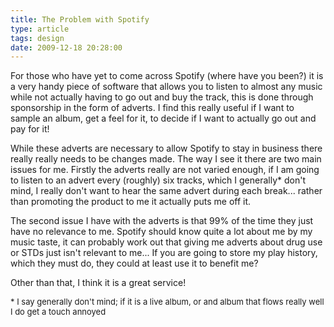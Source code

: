 ```yaml
---
title: The Problem with Spotify
type: article
tags: design
date: 2009-12-18 20:28:00
---
```


For those who have yet to come across Spotify (where have you been?) it is a very handy piece of software that allows you to listen to almost any music while not actually having to go out and buy the track, this is done through sponsorship in the form of adverts. I find this really useful if I want to sample an album, get a feel for it, to decide if I want to actually go out and pay for it!

While these adverts are necessary to allow Spotify to stay in business there really really needs to be changes made. The way I see it there are two main issues for me. Firstly the adverts really are not varied enough, if I am going to listen to an advert every (roughly) six tracks, which I generally\* don't mind, I really don't want to hear the same advert during each break... rather than promoting the product to me it actually puts me off it.

The second issue I have with the adverts is that 99% of the time they just have no relevance to me. Spotify should know quite a lot about me by my music taste, it can probably work out that giving me adverts about drug use or STDs just isn't relevant to me... If you are going to store my play history, which they must do, they could at least use it to benefit me?

Other than that, I think it is a great service!

<span style="font-size:small;">\* I say generally don't mind; if it is a live album, or and album that flows really well I do get a touch annoyed</span>
